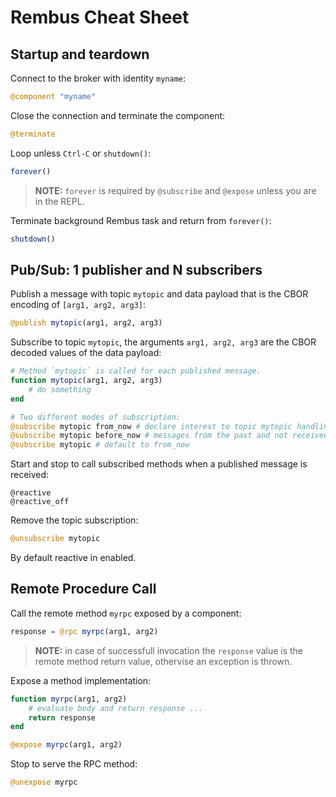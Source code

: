 # Rembus Cheat Sheet

## Startup and teardown

Connect to the broker with identity `myname`:

```julia
@component "myname"
```

Close the connection and terminate the component:

```julia
@terminate
```

Loop unless `Ctrl-C` or `shutdown()`:

```julia
forever()
```

> **NOTE:** `forever` is required by `@subscribe` and `@expose` unless you are in the REPL.

Terminate background Rembus task and return from `forever()`:

```julia
shutdown()
```

## Pub/Sub: 1 publisher and N subscribers  

Publish a message with topic `mytopic` and data payload that is the CBOR encoding
of `[arg1, arg2, arg3]`:

```julia
@publish mytopic(arg1, arg2, arg3)
```

Subscribe to topic `mytopic`, the arguments `arg1, arg2, arg3` are the CBOR decoded
values of the data payload:

```julia
# Method `mytopic` is called for each published message.
function mytopic(arg1, arg2, arg3)
    # do something
end

# Two different modes of subscription:
@subscribe mytopic from_now # declare interest to topic mytopic handling newer messages 
@subscribe mytopic before_now # messages from the past and not received because offline
@subscribe mytopic # default to from_now  
```

Start and stop to call subscribed methods when a published message is received:

```reactive
@reactive
@reactive_off
```

Remove the topic subscription:

```julia
@unsubscribe mytopic
```

By default reactive in enabled.

## Remote Procedure Call

Call the remote method `myrpc` exposed by a component:

```julia
response = @rpc myrpc(arg1, arg2)
```

> **NOTE:** in case of successfull invocation the `response` value is the remote method return value, othervise an exception is thrown.

Expose a method implementation:

```julia
function myrpc(arg1, arg2)
    # evaluate body and return response ...
    return response
end

@expose myrpc(arg1, arg2)
```

Stop to serve the RPC method:

```julia
@unexpose myrpc
```


